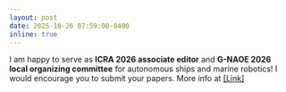 ```yaml
---
layout: post
date: 2025-10-26 07:59:00-0400
inline: true
---
```


I am happy to serve as __ICRA 2026 associate editor__ and __G-NAOE 2026 local organizing committee__ for autonomous ships and marine robotics! I would encourage you to submit your papers. More info at [[Link]](https://www.gnaoe.org/)